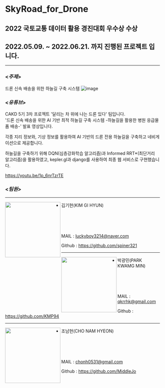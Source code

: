 # SkyRoad_for_Drone
## 2022 국토교통 데이터 활용 경진대회 우수상 수상
## 2022.05.09. ~ 2022.06.21. 까지 진행된 프로젝트 입니다. 
---
### <*주제*>
드론 신속 배송을 위한 하늘길 구축 시스템
![image](https://user-images.githubusercontent.com/96769262/176640907-27c4fe89-67da-4221-85bf-3801e53a9faf.png)

### <*유튜브*>
CAKD 5기 3차 프로젝트 '달리는 차 위에 나는 드론 있다' 팀입니다.  
'드론 신속 배송을 위한 AI 기반 최적 하늘길 구축 시스템 -하늘길을 활용한 병원 응급물품 배송-'
발표 영상입니다. 

각종 지리 정보와, 기상 정보를 활용하여 AI 기반의 드론 전용 하늘길을 구축하고 네비게이션으로 제공합니다.

하늘길을 구축하기 위해 DQN(심층강화학습 알고리즘)과 Informed RRT*(최단거리 알고리즘)을 활용하였고, kepler.gl과 django를 사용하여 최종 웹 서비스로 구현했습니다.

https://youtu.be/1p_6nrTzrTE

### <*팀원*>
----
<img align="left" width="180" height="180" src="https://user-images.githubusercontent.com/102858692/161481002-6c4f9f96-5ae6-4ea6-b2d0-d0a665b158fa.png"/>

- 김기현(KIM GI HYUN)<br><br><br><br><br>

MAIL : luckyboy3214@naver.com <br>

Github : https://github.com/spiner321<br>

---
<img align="left" width="180" height="180"  src="https://user-images.githubusercontent.com/102858692/161480452-fc8d952a-b964-4b44-8a9b-b5eab3652f89.png"/>

- 박광민(PARK KWAMG MIN)<br><br><br><br><br>

MAIL : qkrrhk@gmail.com <br>

Github : https://github.com/KMP94<br>

---

<img align="left" width="180" height="180" src="https://user-images.githubusercontent.com/96767467/175253262-f4614359-abd2-4839-b8d3-0f7b8dd32f53.jpg" />

- 조남현(CHO NAM HYEON)<br><br><br><br><br>

MAIL : chonh0531@gmail.com <br>

Github : https://github.com/MiddleJo<br>
